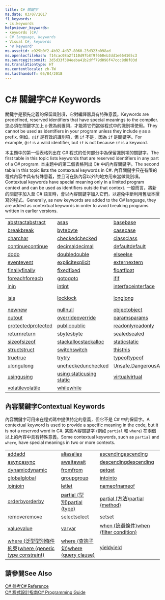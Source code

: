 ```yaml
---
title: C# 關鍵字
ms.date: 03/07/2017
f1_keywords:
- cs.keywords
helpviewer_keywords:
- keywords [C#]
- C# language, keywords
- Visual C#, keywords
- '@ keyword'
ms.assetid: e929b0f2-4b92-4d37-8060-23d323b098ad
ms.openlocfilehash: f14cac08a2f110d97b8f9f660eb3dd1e664165c3
ms.sourcegitcommit: 3d5d33f384eeba41b2dff79d096f47ccc8d8f03d
ms.translationtype: HT
ms.contentlocale: zh-TW
ms.lasthandoff: 05/04/2018
---
```

# <a name="c-keywords"></a><span data-ttu-id="62f6d-102">C# 關鍵字</span><span class="sxs-lookup"><span data-stu-id="62f6d-102">C# Keywords</span></span>
<span data-ttu-id="62f6d-103">關鍵字是預先定義的保留識別項，它對編譯器具有特殊意義。</span><span class="sxs-lookup"><span data-stu-id="62f6d-103">Keywords are predefined, reserved identifiers that have special meanings to the compiler.</span></span> <span data-ttu-id="62f6d-104">您必須在關鍵字加上 `@` 做為前置詞，才能將它們當做程式中的識別項使用。</span><span class="sxs-lookup"><span data-stu-id="62f6d-104">They cannot be used as identifiers in your program unless they include `@` as a prefix.</span></span> <span data-ttu-id="62f6d-105">例如，`@if` 是有效的識別項，但 `if` 不是，因為 `if` 是關鍵字。</span><span class="sxs-lookup"><span data-stu-id="62f6d-105">For example, `@if` is a valid identifier, but `if` is not because `if` is a keyword.</span></span>  
  
 <span data-ttu-id="62f6d-106">本主題中的第一個表格列出在 C# 程式的任何部分中為保留識別項的關鍵字。</span><span class="sxs-lookup"><span data-stu-id="62f6d-106">The first table in this topic lists keywords that are reserved identifiers in any part of a C# program.</span></span> <span data-ttu-id="62f6d-107">本主題中的第二個表格列出 C# 中的內容關鍵字。</span><span class="sxs-lookup"><span data-stu-id="62f6d-107">The second table in this topic lists the contextual keywords in C#.</span></span> <span data-ttu-id="62f6d-108">內容關鍵字只在有限的程式內容中具有特殊意義，並且可在該內容以外的地方用來當做識別項。</span><span class="sxs-lookup"><span data-stu-id="62f6d-108">Contextual keywords have special meaning only in a limited program context and can be used as identifiers outside that context.</span></span> <span data-ttu-id="62f6d-109">一般而言，將新的關鍵字加入至 C# 語言時，會以內容關鍵字加入它們，以避免中斷利用舊版本撰寫的程式。</span><span class="sxs-lookup"><span data-stu-id="62f6d-109">Generally, as new keywords are added to the C# language, they are added as contextual keywords in order to avoid breaking programs written in earlier versions.</span></span>  
  
|||||  
|---|---|---|---|  
|[<span data-ttu-id="62f6d-110">abstract</span><span class="sxs-lookup"><span data-stu-id="62f6d-110">abstract</span></span>](../../../csharp/language-reference/keywords/abstract.md)|[<span data-ttu-id="62f6d-111">as</span><span class="sxs-lookup"><span data-stu-id="62f6d-111">as</span></span>](../../../csharp/language-reference/keywords/as.md)|[<span data-ttu-id="62f6d-112">base</span><span class="sxs-lookup"><span data-stu-id="62f6d-112">base</span></span>](../../../csharp/language-reference/keywords/base.md)|[<span data-ttu-id="62f6d-113">bool</span><span class="sxs-lookup"><span data-stu-id="62f6d-113">bool</span></span>](../../../csharp/language-reference/keywords/bool.md)|  
|[<span data-ttu-id="62f6d-114">break</span><span class="sxs-lookup"><span data-stu-id="62f6d-114">break</span></span>](../../../csharp/language-reference/keywords/break.md)|[<span data-ttu-id="62f6d-115">byte</span><span class="sxs-lookup"><span data-stu-id="62f6d-115">byte</span></span>](../../../csharp/language-reference/keywords/byte.md)|[<span data-ttu-id="62f6d-116">case</span><span class="sxs-lookup"><span data-stu-id="62f6d-116">case</span></span>](../../../csharp/language-reference/keywords/switch.md)|[<span data-ttu-id="62f6d-117">catch</span><span class="sxs-lookup"><span data-stu-id="62f6d-117">catch</span></span>](../../../csharp/language-reference/keywords/try-catch.md)|  
|[<span data-ttu-id="62f6d-118">char</span><span class="sxs-lookup"><span data-stu-id="62f6d-118">char</span></span>](../../../csharp/language-reference/keywords/char.md)|[<span data-ttu-id="62f6d-119">checked</span><span class="sxs-lookup"><span data-stu-id="62f6d-119">checked</span></span>](../../../csharp/language-reference/keywords/checked.md)|[<span data-ttu-id="62f6d-120">class</span><span class="sxs-lookup"><span data-stu-id="62f6d-120">class</span></span>](../../../csharp/language-reference/keywords/class.md)|[<span data-ttu-id="62f6d-121">const</span><span class="sxs-lookup"><span data-stu-id="62f6d-121">const</span></span>](../../../csharp/language-reference/keywords/const.md)|  
|[<span data-ttu-id="62f6d-122">continue</span><span class="sxs-lookup"><span data-stu-id="62f6d-122">continue</span></span>](../../../csharp/language-reference/keywords/continue.md)|[<span data-ttu-id="62f6d-123">decimal</span><span class="sxs-lookup"><span data-stu-id="62f6d-123">decimal</span></span>](../../../csharp/language-reference/keywords/decimal.md)|[<span data-ttu-id="62f6d-124">default</span><span class="sxs-lookup"><span data-stu-id="62f6d-124">default</span></span>](../../../csharp/language-reference/keywords/default.md)|[<span data-ttu-id="62f6d-125">delegate</span><span class="sxs-lookup"><span data-stu-id="62f6d-125">delegate</span></span>](../../../csharp/language-reference/keywords/delegate.md)|  
|[<span data-ttu-id="62f6d-126">do</span><span class="sxs-lookup"><span data-stu-id="62f6d-126">do</span></span>](../../../csharp/language-reference/keywords/do.md)|[<span data-ttu-id="62f6d-127">double</span><span class="sxs-lookup"><span data-stu-id="62f6d-127">double</span></span>](../../../csharp/language-reference/keywords/double.md)|[<span data-ttu-id="62f6d-128">else</span><span class="sxs-lookup"><span data-stu-id="62f6d-128">else</span></span>](../../../csharp/language-reference/keywords/if-else.md)|[<span data-ttu-id="62f6d-129">enum</span><span class="sxs-lookup"><span data-stu-id="62f6d-129">enum</span></span>](../../../csharp/language-reference/keywords/enum.md)|  
|[<span data-ttu-id="62f6d-130">event</span><span class="sxs-lookup"><span data-stu-id="62f6d-130">event</span></span>](../../../csharp/language-reference/keywords/event.md)|[<span data-ttu-id="62f6d-131">explicit</span><span class="sxs-lookup"><span data-stu-id="62f6d-131">explicit</span></span>](../../../csharp/language-reference/keywords/explicit.md)|[<span data-ttu-id="62f6d-132">extern</span><span class="sxs-lookup"><span data-stu-id="62f6d-132">extern</span></span>](../../../csharp/language-reference/keywords/extern.md)|[<span data-ttu-id="62f6d-133">false</span><span class="sxs-lookup"><span data-stu-id="62f6d-133">false</span></span>](../../../csharp/language-reference/keywords/false.md)|  
|[<span data-ttu-id="62f6d-134">finally</span><span class="sxs-lookup"><span data-stu-id="62f6d-134">finally</span></span>](../../../csharp/language-reference/keywords/try-finally.md)|[<span data-ttu-id="62f6d-135">fixed</span><span class="sxs-lookup"><span data-stu-id="62f6d-135">fixed</span></span>](../../../csharp/language-reference/keywords/fixed-statement.md)|[<span data-ttu-id="62f6d-136">float</span><span class="sxs-lookup"><span data-stu-id="62f6d-136">float</span></span>](../../../csharp/language-reference/keywords/float.md)|[<span data-ttu-id="62f6d-137">for</span><span class="sxs-lookup"><span data-stu-id="62f6d-137">for</span></span>](../../../csharp/language-reference/keywords/for.md)|  
|[<span data-ttu-id="62f6d-138">foreach</span><span class="sxs-lookup"><span data-stu-id="62f6d-138">foreach</span></span>](../../../csharp/language-reference/keywords/foreach-in.md)|[<span data-ttu-id="62f6d-139">goto</span><span class="sxs-lookup"><span data-stu-id="62f6d-139">goto</span></span>](../../../csharp/language-reference/keywords/goto.md)|[<span data-ttu-id="62f6d-140">if</span><span class="sxs-lookup"><span data-stu-id="62f6d-140">if</span></span>](../../../csharp/language-reference/keywords/if-else.md)|[<span data-ttu-id="62f6d-141">implicit</span><span class="sxs-lookup"><span data-stu-id="62f6d-141">implicit</span></span>](../../../csharp/language-reference/keywords/implicit.md)|  
|[<span data-ttu-id="62f6d-142">in</span><span class="sxs-lookup"><span data-stu-id="62f6d-142">in</span></span>](../../../csharp/language-reference/keywords/in.md)|[<span data-ttu-id="62f6d-143">int</span><span class="sxs-lookup"><span data-stu-id="62f6d-143">int</span></span>](../../../csharp/language-reference/keywords/int.md)|[<span data-ttu-id="62f6d-144">interface</span><span class="sxs-lookup"><span data-stu-id="62f6d-144">interface</span></span>](../../../csharp/language-reference/keywords/interface.md)|[<span data-ttu-id="62f6d-145">internal</span><span class="sxs-lookup"><span data-stu-id="62f6d-145">internal</span></span>](../../../csharp/language-reference/keywords/internal.md)|
|[<span data-ttu-id="62f6d-146">is</span><span class="sxs-lookup"><span data-stu-id="62f6d-146">is</span></span>](../../../csharp/language-reference/keywords/is.md)|[<span data-ttu-id="62f6d-147">lock</span><span class="sxs-lookup"><span data-stu-id="62f6d-147">lock</span></span>](../../../csharp/language-reference/keywords/lock-statement.md)|[<span data-ttu-id="62f6d-148">long</span><span class="sxs-lookup"><span data-stu-id="62f6d-148">long</span></span>](../../../csharp/language-reference/keywords/long.md)|[<span data-ttu-id="62f6d-149">命名空間</span><span class="sxs-lookup"><span data-stu-id="62f6d-149">namespace</span></span>](../../../csharp/language-reference/keywords/namespace.md)|
|[<span data-ttu-id="62f6d-150">new</span><span class="sxs-lookup"><span data-stu-id="62f6d-150">new</span></span>](../../../csharp/language-reference/keywords/new.md)|[<span data-ttu-id="62f6d-151">null</span><span class="sxs-lookup"><span data-stu-id="62f6d-151">null</span></span>](../../../csharp/language-reference/keywords/null.md)|[<span data-ttu-id="62f6d-152">object</span><span class="sxs-lookup"><span data-stu-id="62f6d-152">object</span></span>](../../../csharp/language-reference/keywords/object.md)|[<span data-ttu-id="62f6d-153">operator</span><span class="sxs-lookup"><span data-stu-id="62f6d-153">operator</span></span>](../../../csharp/language-reference/keywords/operator.md)|
|[<span data-ttu-id="62f6d-154">out</span><span class="sxs-lookup"><span data-stu-id="62f6d-154">out</span></span>](../../../csharp/language-reference/keywords/out.md)|[<span data-ttu-id="62f6d-155">override</span><span class="sxs-lookup"><span data-stu-id="62f6d-155">override</span></span>](../../../csharp/language-reference/keywords/override.md)|[<span data-ttu-id="62f6d-156">params</span><span class="sxs-lookup"><span data-stu-id="62f6d-156">params</span></span>](../../../csharp/language-reference/keywords/params.md)|[<span data-ttu-id="62f6d-157">private</span><span class="sxs-lookup"><span data-stu-id="62f6d-157">private</span></span>](../../../csharp/language-reference/keywords/private.md)|
|[<span data-ttu-id="62f6d-158">protected</span><span class="sxs-lookup"><span data-stu-id="62f6d-158">protected</span></span>](../../../csharp/language-reference/keywords/protected.md)|[<span data-ttu-id="62f6d-159">public</span><span class="sxs-lookup"><span data-stu-id="62f6d-159">public</span></span>](../../../csharp/language-reference/keywords/public.md)|[<span data-ttu-id="62f6d-160">readonly</span><span class="sxs-lookup"><span data-stu-id="62f6d-160">readonly</span></span>](../../../csharp/language-reference/keywords/readonly.md)|[<span data-ttu-id="62f6d-161">ref</span><span class="sxs-lookup"><span data-stu-id="62f6d-161">ref</span></span>](../../../csharp/language-reference/keywords/ref.md)|
|[<span data-ttu-id="62f6d-162">return</span><span class="sxs-lookup"><span data-stu-id="62f6d-162">return</span></span>](../../../csharp/language-reference/keywords/return.md)|[<span data-ttu-id="62f6d-163">sbyte</span><span class="sxs-lookup"><span data-stu-id="62f6d-163">sbyte</span></span>](../../../csharp/language-reference/keywords/sbyte.md)|[<span data-ttu-id="62f6d-164">sealed</span><span class="sxs-lookup"><span data-stu-id="62f6d-164">sealed</span></span>](../../../csharp/language-reference/keywords/sealed.md)|[<span data-ttu-id="62f6d-165">short</span><span class="sxs-lookup"><span data-stu-id="62f6d-165">short</span></span>](../../../csharp/language-reference/keywords/short.md)||
[<span data-ttu-id="62f6d-166">sizeof</span><span class="sxs-lookup"><span data-stu-id="62f6d-166">sizeof</span></span>](../../../csharp/language-reference/keywords/sizeof.md)|[<span data-ttu-id="62f6d-167">stackalloc</span><span class="sxs-lookup"><span data-stu-id="62f6d-167">stackalloc</span></span>](../../../csharp/language-reference/keywords/stackalloc.md)|[<span data-ttu-id="62f6d-168">static</span><span class="sxs-lookup"><span data-stu-id="62f6d-168">static</span></span>](../../../csharp/language-reference/keywords/static.md)|[<span data-ttu-id="62f6d-169">string</span><span class="sxs-lookup"><span data-stu-id="62f6d-169">string</span></span>](../../../csharp/language-reference/keywords/string.md)|
|[<span data-ttu-id="62f6d-170">struct</span><span class="sxs-lookup"><span data-stu-id="62f6d-170">struct</span></span>](../../../csharp/language-reference/keywords/struct.md)|[<span data-ttu-id="62f6d-171">switch</span><span class="sxs-lookup"><span data-stu-id="62f6d-171">switch</span></span>](../../../csharp/language-reference/keywords/switch.md)|[<span data-ttu-id="62f6d-172">this</span><span class="sxs-lookup"><span data-stu-id="62f6d-172">this</span></span>](../../../csharp/language-reference/keywords/this.md)|[<span data-ttu-id="62f6d-173">throw</span><span class="sxs-lookup"><span data-stu-id="62f6d-173">throw</span></span>](../../../csharp/language-reference/keywords/throw.md)|
|[<span data-ttu-id="62f6d-174">true</span><span class="sxs-lookup"><span data-stu-id="62f6d-174">true</span></span>](../../../csharp/language-reference/keywords/true.md)|[<span data-ttu-id="62f6d-175">try</span><span class="sxs-lookup"><span data-stu-id="62f6d-175">try</span></span>](../../../csharp/language-reference/keywords/try-catch.md)|[<span data-ttu-id="62f6d-176">typeof</span><span class="sxs-lookup"><span data-stu-id="62f6d-176">typeof</span></span>](../../../csharp/language-reference/keywords/typeof.md)|[<span data-ttu-id="62f6d-177">uint</span><span class="sxs-lookup"><span data-stu-id="62f6d-177">uint</span></span>](../../../csharp/language-reference/keywords/uint.md)|
|[<span data-ttu-id="62f6d-178">ulong</span><span class="sxs-lookup"><span data-stu-id="62f6d-178">ulong</span></span>](../../../csharp/language-reference/keywords/ulong.md)|[<span data-ttu-id="62f6d-179">unchecked</span><span class="sxs-lookup"><span data-stu-id="62f6d-179">unchecked</span></span>](../../../csharp/language-reference/keywords/unchecked.md)|[<span data-ttu-id="62f6d-180">Unsafe.DangerousAPI</span><span class="sxs-lookup"><span data-stu-id="62f6d-180">unsafe</span></span>](../../../csharp/language-reference/keywords/unsafe.md)|[<span data-ttu-id="62f6d-181">ushort</span><span class="sxs-lookup"><span data-stu-id="62f6d-181">ushort</span></span>](../../../csharp/language-reference/keywords/ushort.md)|
|[<span data-ttu-id="62f6d-182">using</span><span class="sxs-lookup"><span data-stu-id="62f6d-182">using</span></span>](../../../csharp/language-reference/keywords/using.md)|[<span data-ttu-id="62f6d-183">using static</span><span class="sxs-lookup"><span data-stu-id="62f6d-183">using static</span></span>](using-static.md)|[<span data-ttu-id="62f6d-184">virtual</span><span class="sxs-lookup"><span data-stu-id="62f6d-184">virtual</span></span>](../../../csharp/language-reference/keywords/virtual.md)|[<span data-ttu-id="62f6d-185">void</span><span class="sxs-lookup"><span data-stu-id="62f6d-185">void</span></span>](../../../csharp/language-reference/keywords/void.md)|
|[<span data-ttu-id="62f6d-186">volatile</span><span class="sxs-lookup"><span data-stu-id="62f6d-186">volatile</span></span>](../../../csharp/language-reference/keywords/volatile.md)|[<span data-ttu-id="62f6d-187">while</span><span class="sxs-lookup"><span data-stu-id="62f6d-187">while</span></span>](../../../csharp/language-reference/keywords/while.md)|

## <a name="contextual-keywords"></a><span data-ttu-id="62f6d-188">內容關鍵字</span><span class="sxs-lookup"><span data-stu-id="62f6d-188">Contextual Keywords</span></span>  
 <span data-ttu-id="62f6d-189">內容關鍵字可用來在程式碼中提供特定的意義，但它不是 C# 中的保留字。</span><span class="sxs-lookup"><span data-stu-id="62f6d-189">A contextual keyword is used to provide a specific meaning in the code, but it is not a reserved word in C#.</span></span> <span data-ttu-id="62f6d-190">某些內容關鍵字 (例如 `partial` 和 `where`) 在兩個以上的內容中具有特殊意義。</span><span class="sxs-lookup"><span data-stu-id="62f6d-190">Some contextual keywords, such as `partial` and `where`, have special meanings in two or more contexts.</span></span>  
  
||||  
|---|---|---|  
|[<span data-ttu-id="62f6d-191">add</span><span class="sxs-lookup"><span data-stu-id="62f6d-191">add</span></span>](../../../csharp/language-reference/keywords/add.md)|[<span data-ttu-id="62f6d-192">alias</span><span class="sxs-lookup"><span data-stu-id="62f6d-192">alias</span></span>](../../../csharp/language-reference/keywords/extern-alias.md)|[<span data-ttu-id="62f6d-193">ascending</span><span class="sxs-lookup"><span data-stu-id="62f6d-193">ascending</span></span>](../../../csharp/language-reference/keywords/ascending.md)|  
|[<span data-ttu-id="62f6d-194">async</span><span class="sxs-lookup"><span data-stu-id="62f6d-194">async</span></span>](../../../csharp/language-reference/keywords/async.md)|[<span data-ttu-id="62f6d-195">await</span><span class="sxs-lookup"><span data-stu-id="62f6d-195">await</span></span>](../../../csharp/language-reference/keywords/await.md)|[<span data-ttu-id="62f6d-196">descending</span><span class="sxs-lookup"><span data-stu-id="62f6d-196">descending</span></span>](../../../csharp/language-reference/keywords/descending.md)|  
|[<span data-ttu-id="62f6d-197">dynamic</span><span class="sxs-lookup"><span data-stu-id="62f6d-197">dynamic</span></span>](../../../csharp/language-reference/keywords/dynamic.md)|[<span data-ttu-id="62f6d-198">from</span><span class="sxs-lookup"><span data-stu-id="62f6d-198">from</span></span>](../../../csharp/language-reference/keywords/from-clause.md)|[<span data-ttu-id="62f6d-199">get</span><span class="sxs-lookup"><span data-stu-id="62f6d-199">get</span></span>](../../../csharp/language-reference/keywords/get.md)|  
|[<span data-ttu-id="62f6d-200">global</span><span class="sxs-lookup"><span data-stu-id="62f6d-200">global</span></span>](../../../csharp/language-reference/keywords/global.md)|[<span data-ttu-id="62f6d-201">group</span><span class="sxs-lookup"><span data-stu-id="62f6d-201">group</span></span>](../../../csharp/language-reference/keywords/group-clause.md)|[<span data-ttu-id="62f6d-202">into</span><span class="sxs-lookup"><span data-stu-id="62f6d-202">into</span></span>](../../../csharp/language-reference/keywords/into.md)|  
|[<span data-ttu-id="62f6d-203">join</span><span class="sxs-lookup"><span data-stu-id="62f6d-203">join</span></span>](../../../csharp/language-reference/keywords/join-clause.md)|[<span data-ttu-id="62f6d-204">let</span><span class="sxs-lookup"><span data-stu-id="62f6d-204">let</span></span>](../../../csharp/language-reference/keywords/let-clause.md)|[<span data-ttu-id="62f6d-205">nameof</span><span class="sxs-lookup"><span data-stu-id="62f6d-205">nameof</span></span>](nameof.md)|   
|[<span data-ttu-id="62f6d-206">orderby</span><span class="sxs-lookup"><span data-stu-id="62f6d-206">orderby</span></span>](../../../csharp/language-reference/keywords/orderby-clause.md)|[<span data-ttu-id="62f6d-207">partial (型別)</span><span class="sxs-lookup"><span data-stu-id="62f6d-207">partial (type)</span></span>](../../../csharp/language-reference/keywords/partial-type.md)|[<span data-ttu-id="62f6d-208">partial (方法)</span><span class="sxs-lookup"><span data-stu-id="62f6d-208">partial (method)</span></span>](../../../csharp/language-reference/keywords/partial-method.md)|   
|[<span data-ttu-id="62f6d-209">remove</span><span class="sxs-lookup"><span data-stu-id="62f6d-209">remove</span></span>](../../../csharp/language-reference/keywords/remove.md)|[<span data-ttu-id="62f6d-210">select</span><span class="sxs-lookup"><span data-stu-id="62f6d-210">select</span></span>](../../../csharp/language-reference/keywords/select-clause.md)|[<span data-ttu-id="62f6d-211">set</span><span class="sxs-lookup"><span data-stu-id="62f6d-211">set</span></span>](../../../csharp/language-reference/keywords/set.md)|   
|[<span data-ttu-id="62f6d-212">value</span><span class="sxs-lookup"><span data-stu-id="62f6d-212">value</span></span>](../../../csharp/language-reference/keywords/value.md)|[<span data-ttu-id="62f6d-213">var</span><span class="sxs-lookup"><span data-stu-id="62f6d-213">var</span></span>](../../../csharp/language-reference/keywords/var.md)|[<span data-ttu-id="62f6d-214">when (篩選條件)</span><span class="sxs-lookup"><span data-stu-id="62f6d-214">when (filter condition)</span></span>](when.md)|   
|[<span data-ttu-id="62f6d-215">where (泛型型別條件約束)</span><span class="sxs-lookup"><span data-stu-id="62f6d-215">where (generic type constraint)</span></span>](../../../csharp/language-reference/keywords/where-generic-type-constraint.md)|[<span data-ttu-id="62f6d-216">where (查詢子句)</span><span class="sxs-lookup"><span data-stu-id="62f6d-216">where (query clause)</span></span>](../../../csharp/language-reference/keywords/where-clause.md)|[<span data-ttu-id="62f6d-217">yield</span><span class="sxs-lookup"><span data-stu-id="62f6d-217">yield</span></span>](../../../csharp/language-reference/keywords/yield.md)|  
  
## <a name="see-also"></a><span data-ttu-id="62f6d-218">請參閱</span><span class="sxs-lookup"><span data-stu-id="62f6d-218">See Also</span></span>  
 [<span data-ttu-id="62f6d-219">C# 參考</span><span class="sxs-lookup"><span data-stu-id="62f6d-219">C# Reference</span></span>](../../../csharp/language-reference/index.md)  
 [<span data-ttu-id="62f6d-220">C# 程式設計指南</span><span class="sxs-lookup"><span data-stu-id="62f6d-220">C# Programming Guide</span></span>](../../../csharp/programming-guide/index.md)
